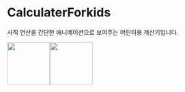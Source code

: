 # CalculaterForkids
사칙 연산을 간단한 애니메이션으로 보여주는 어린이용 계산기입니다.

<div style="display:flex">
  <img src="https://user-images.githubusercontent.com/72330884/156919957-8774498c-f898-407f-9d40-24d25883f565.jpg" width="100">
  <img src="https://user-images.githubusercontent.com/72330884/156919967-185ba9a1-16fc-484e-a204-8246bf889e6b.jpg" width="100">
</div>
